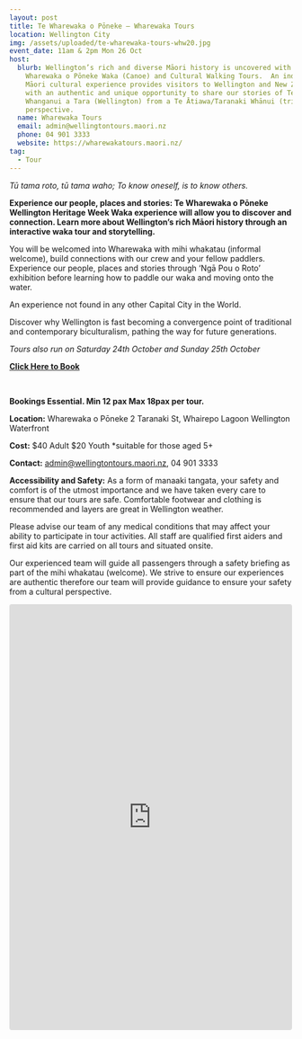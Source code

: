 ```yaml
---
layout: post
title: Te Wharewaka o Pōneke – Wharewaka Tours
location: Wellington City
img: /assets/uploaded/te-wharewaka-tours-whw20.jpg
event_date: 11am & 2pm Mon 26 Oct
host:
  blurb: Wellington’s rich and diverse Māori history is uncovered with Te
    Wharewaka o Pōneke Waka (Canoe) and Cultural Walking Tours.  An indigenous
    Māori cultural experience provides visitors to Wellington and New Zealand
    with an authentic and unique opportunity to share our stories of Te
    Whanganui a Tara (Wellington) from a Te Ātiawa/Taranaki Whānui (tribe)
    perspective.
  name: Wharewaka Tours
  email: admin@wellingtontours.maori.nz
  phone: 04 901 3333
  website: https://wharewakatours.maori.nz/
tag:
  - Tour
---
```

*Tū tama roto, tū tama waho;  To know oneself, is to know others.* 	

**Experience our people, places and stories: Te Wharewaka o Pōneke Wellington Heritage Week Waka experience will allow you to discover and connection. Learn more about Wellington’s rich Māori history through an interactive waka tour and storytelling.**

You will be welcomed into Wharewaka with mihi whakatau (informal welcome), build connections with our crew and your fellow paddlers. Experience our people, places and stories through ‘Ngā Pou o Roto’ exhibition before learning how to paddle our waka and moving onto the water.

An experience not found in any other Capital City in the World.

Discover why Wellington is fast becoming a convergence point of traditional and contemporary biculturalism, pathing the way for future generations.

*Tours also run on Saturday 24th October and Sunday 25th October*

**[Click Here to Book](https://wharewakatours.maori.nz/booking-form/)**

<br>

**Bookings Essential. Min 12 pax Max 18pax per tour.**

**Location:** Wharewaka o Pōneke 2 Taranaki St, Whairepo Lagoon Wellington Waterfront

**Cost:** $40 Adult $20 Youth *suitable for those aged 5+ 

**Contact:** admin@wellingtontours.maori.nz, 04 901 3333

**Accessibility and Safety:** As a form of manaaki tangata, your safety and comfort is of the utmost importance and we have taken every care to ensure that our tours are safe. Comfortable footwear and clothing is recommended and layers are great in Wellington weather. 

Please advise our team of any medical conditions that may affect your ability to participate in tour activities. All staff are qualified first aiders and first aid kits are carried on all tours and situated onsite. 

Our experienced team will guide all passengers through a safety briefing as part of the mihi whakatau (welcome). We strive to ensure our experiences are authentic therefore our team will provide guidance to ensure your safety from a cultural perspective.

<iframe class="instagram-media instagram-media-rendered" id="instagram-embed-0" src="https://www.instagram.com/p/CCxE8iFs7uh/embed/captioned/?cr=1&amp;v=12&amp;wp=1080&amp;rd=https%3A%2F%2Fwellingtonheritageweek.co.nz&amp;rp=%2Fevent%2Fwainuiomata-historical-community-exhibition%2F#%7B%22ci%22%3A0%2C%22os%22%3A310.95499999355525%2C%22ls%22%3A164.63500005193055%2C%22le%22%3A184.0500000398606%7D" allowtransparency="true" allowfullscreen="true" frameborder="0" height="756" data-instgrm-payload-id="instagram-media-payload-0" scrolling="no" style="background: white;max-width: 540px;width: calc(100% - 3px);border-radius: 3px;border: 1px solid rgb(219, 219, 219);box-shadow: none;display: block;margin: 0px 0px 12px;min-width: 290px;padding: 0px;"></iframe>